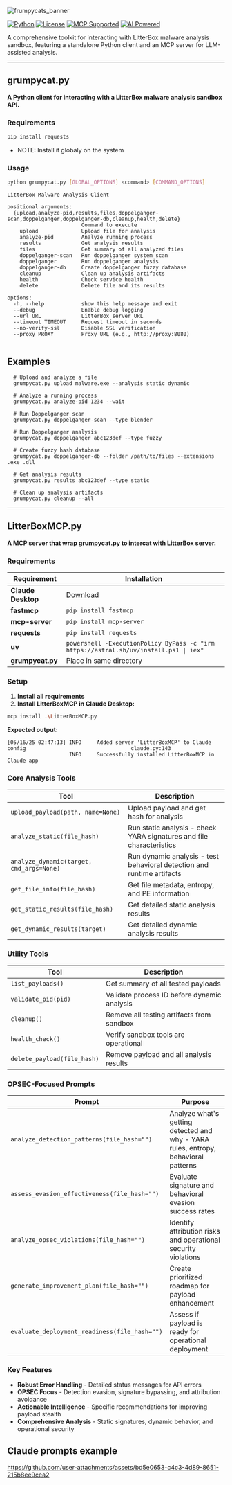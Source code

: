 ![frumpycats_banner](https://github.com/user-attachments/assets/9d4018f7-79e8-4835-82af-49cf6c12b9e9)

[![Python](https://img.shields.io/badge/Python-3.11+-blue.svg)](https://www.python.org/downloads/)
[![License](https://img.shields.io/badge/license-GPL%20v3-green.svg)]()
[![MCP Supported](https://img.shields.io/badge/MCP-Supported-blueviolet.svg)]()
[![AI Powered](https://img.shields.io/badge/AI-Powered-brightgreen.svg)]()

A comprehensive toolkit for interacting with LitterBox malware analysis sandbox, featuring a standalone Python client and an MCP server for LLM-assisted analysis.

---

## grumpycat.py

**A Python client for interacting with a LitterBox malware analysis sandbox API.**

### Requirements

```bash
pip install requests
```
* NOTE: Install it globaly on the system 

### Usage

```bash
python grumpycat.py [GLOBAL_OPTIONS] <command> [COMMAND_OPTIONS]
```

```
LitterBox Malware Analysis Client

positional arguments:
  {upload,analyze-pid,results,files,doppelganger-scan,doppelganger,doppelganger-db,cleanup,health,delete}
                        Command to execute
    upload              Upload file for analysis
    analyze-pid         Analyze running process
    results             Get analysis results
    files               Get summary of all analyzed files
    doppelganger-scan   Run doppelganger system scan
    doppelganger        Run doppelganger analysis
    doppelganger-db     Create doppelganger fuzzy database
    cleanup             Clean up analysis artifacts
    health              Check service health
    delete              Delete file and its results

options:
  -h, --help            show this help message and exit
  --debug               Enable debug logging
  --url URL             LitterBox server URL
  --timeout TIMEOUT     Request timeout in seconds
  --no-verify-ssl       Disable SSL verification
  --proxy PROXY         Proxy URL (e.g., http://proxy:8080)


```

## Examples

```
  # Upload and analyze a file
  grumpycat.py upload malware.exe --analysis static dynamic

  # Analyze a running process
  grumpycat.py analyze-pid 1234 --wait

  # Run Doppelganger scan
  grumpycat.py doppelganger-scan --type blender

  # Run Doppelganger analysis
  grumpycat.py doppelganger abc123def --type fuzzy

  # Create fuzzy hash database
  grumpycat.py doppelganger-db --folder /path/to/files --extensions .exe .dll

  # Get analysis results
  grumpycat.py results abc123def --type static

  # Clean up analysis artifacts
  grumpycat.py cleanup --all
```
---

## LitterBoxMCP.py

**A MCP server that wrap grumpycat.py to intercat with LitterBox server.**

### Requirements

| Requirement | Installation |
|-------------|--------------|
| **Claude Desktop** | [Download](https://claude.ai/desktop) |
| **fastmcp** | `pip install fastmcp` |
| **mcp-server** | `pip install mcp-server` |
| **requests** | `pip install requests` |
| **uv** | `powershell -ExecutionPolicy ByPass -c "irm https://astral.sh/uv/install.ps1 \| iex"` |
| **grumpycat.py** | Place in same directory |

### Setup

1. **Install all requirements**
2. **Install LitterBoxMCP in Claude Desktop:**

```bash
mcp install .\LitterBoxMCP.py
```

**Expected output:**
```
[05/16/25 02:47:13] INFO     Added server 'LitterBoxMCP' to Claude config                                  claude.py:143
                    INFO     Successfully installed LitterBoxMCP in Claude app  
```

### Core Analysis Tools

| Tool | Description |
|------|-------------|
| `upload_payload(path, name=None)` | Upload payload and get hash for analysis |
| `analyze_static(file_hash)` | Run static analysis - check YARA signatures and file characteristics |
| `analyze_dynamic(target, cmd_args=None)` | Run dynamic analysis - test behavioral detection and runtime artifacts |
| `get_file_info(file_hash)` | Get file metadata, entropy, and PE information |
| `get_static_results(file_hash)` | Get detailed static analysis results |
| `get_dynamic_results(target)` | Get detailed dynamic analysis results |

### Utility Tools

| Tool | Description |
|------|-------------|
| `list_payloads()` | Get summary of all tested payloads |
| `validate_pid(pid)` | Validate process ID before dynamic analysis |
| `cleanup()` | Remove all testing artifacts from sandbox |
| `health_check()` | Verify sandbox tools are operational |
| `delete_payload(file_hash)` | Remove payload and all analysis results |

### OPSEC-Focused Prompts

| Prompt | Purpose |
|--------|---------|
| `analyze_detection_patterns(file_hash="")` | Analyze what's getting detected and why - YARA rules, entropy, behavioral patterns |
| `assess_evasion_effectiveness(file_hash="")` | Evaluate signature and behavioral evasion success rates |
| `analyze_opsec_violations(file_hash="")` | Identify attribution risks and operational security violations |
| `generate_improvement_plan(file_hash="")` | Create prioritized roadmap for payload enhancement |
| `evaluate_deployment_readiness(file_hash="")` | Assess if payload is ready for operational deployment |

### Key Features

- **Robust Error Handling** - Detailed status messages for API errors
- **OPSEC Focus** - Detection evasion, signature bypassing, and attribution avoidance
- **Actionable Intelligence** - Specific recommendations for improving payload stealth
- **Comprehensive Analysis** - Static signatures, dynamic behavior, and operational security

## Claude prompts example


https://github.com/user-attachments/assets/bd5e0653-c4c3-4d89-8651-215b8ee9cea2



